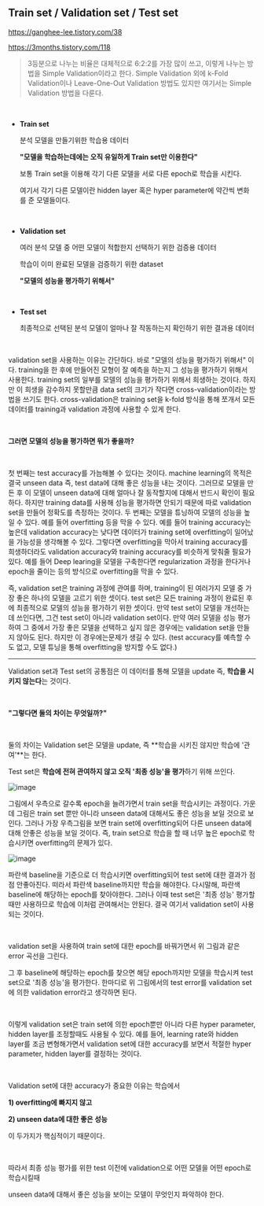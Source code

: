 ## Train set / Validation set / Test set

https://ganghee-lee.tistory.com/38

https://3months.tistory.com/118

> 3등분으로 나누는 비율은 대체적으로 6:2:2를 가장 많이 쓰고, 이렇게 나누는 방법을 Simple Validation이라고 한다. Simple Validation 외에 k-Fold Validation이나 Leave-One-Out Validation 방법도 있지만 여기서는 Simple Validation 방법을 다룬다.

<br/>

- **Train set**

  분석 모델을 만들기위한 학습용 데이터

  **"모델을 학습하는데에는 오직 유일하게 Train set만 이용한다"**

  보통 Train set을 이용해 각기 다른 모델을 서로 다른 epoch로 학습을 시킨다.

  여기서 각기 다른 모델이란 hidden layer 혹은 hyper parameter에 약간씩 변화를 준 모델들이다.

<br/>

- **Validation set**

  여러 분석 모델 중 어떤 모델이 적합한지 선택하기 위한 검증용 데이터

  학습이 이미 완료된 모델을 검증하기 위한 dataset

  **"모델의 성능을 평가하기 위해서"**

<br/>

- **Test set**

  최종적으로 선택된 분석 모델이 얼마나 잘 작동하는지 확인하기 위한 결과용 데이터

<br/>

validation set을 사용하는 이유는 간단하다. 바로 "모델의 성능을 평가하기 위해서" 이다.  training을 한 후에 만들어진 모형이 잘 예측을 하는지 그 성능을 평가하기 위해서 사용한다. training set의 일부를 모델의 성능을 평가하기 위해서 희생하는 것이다. 하지만 이 희생을 감수하지 못할만큼 data set의 크기가 작다면 cross-validation이라는 방법을 쓰기도 한다. cross-validation은 training set을 k-fold 방식을 통해 쪼개서 모든 데이터를 training과 validation 과정에 사용할 수 있게 한다.

<br/>

**그러면 모델의 성능을 평가하면 뭐가 좋을까?** 

<br/>

첫 번째는 test accuracy를 가늠해볼 수 있다는 것이다. machine learning의 목적은 결국 unseen data 즉, test data에 대해 좋은 성능을 내는 것이다. 그러므로 모델을 만든 후 이 모델이 unseen data에 대해 얼마나 잘 동작할지에 대해서 반드시 확인이 필요하다. 하지만 training data를 사용해 성능을 평가하면 안되기 때문에 따로 validation set을 만들어 정확도를 측정하는 것이다. 두 번째는 모델을 튜닝하여 모델의 성능을 높일 수 있다. 예를 들어 overfitting 등을 막을 수 있다. 예를 들어 training accuracy는 높은데 validation accuracy는 낮다면 데이터가 training set에 overfitting이 일어났을 가능성을 생각해볼 수 있다. 그렇다면 overfitting을 막아서 training accuracy를 희생하더라도 validation accuracy와 training accuracy를 비슷하게 맞춰줄 필요가 있다. 예를 들어 Deep learing을 모델을 구축한다면 regularization 과정을 한다거나 epoch을 줄이는 등의 방식으로 overfitting을 막을 수 있다. 



즉, validation set은 training 과정에 관여를 하며, training이 된 여러가지 모델 중 가장 좋은 하나의 모델을 고르기 위한 셋이다. test set은 모든 training 과정이 완료된 후에 최종적으로 모델의 성능을 평가하기 위한 셋이다. 만약 test set이 모델을 개선하는데 쓰인다면, 그건 test set이 아니라 validation set이다. 만약 여러 모델을 성능 평가하여 그 중에서 가장 좋은 모델을 선택하고 싶지 않은 경우에는 validation set을 만들지 않아도 된다. 하지만 이 경우에는문제가 생길 수 있다. (test accuracy를 예측할 수도 없고, 모델 튜닝을 통해 overfitting을 방지할 수도 없다.)

<hr>

Validation set과 Test set의 공통점은 이 데이터를 통해 모델을 update 즉, **학습을 시키지 않는다**는 것이다.

<br/>

**"그렇다면 둘의 차이는 무엇일까?"**

<br/>

둘의 차이는 Validation set은 모델을 update, 즉 **학습을 시키진 않지만 학습에 '관여'**는 한다.

Test set은 **학습에 전혀 관여하지 않고 오직 '최종 성능'을 평가**하기 위해 쓰인다.

![image](https://user-images.githubusercontent.com/64063767/108048067-f1883c80-7089-11eb-9fdf-d235a3841647.png)



그림에서 우측으로 갈수록 epoch을 늘려가면서 train set을 학습시키는 과정이다. 가운데 그림은 train set 뿐만 아니라 unseen data에 대해서도 좋은 성능을 보일 것으로 보인다. 그러나 가장 우측그림을 보면 train set에 overfitting되어 다른 unseen data에 대해 안좋은 성능을 보일 것이다. 즉, train set으로 학습을 할 때 너무 높은 epoch로 학습시키면 overfitting의 문제가 있다.

![image](https://user-images.githubusercontent.com/64063767/108048542-825f1800-708a-11eb-86f5-30b9012a7a9d.png)

파란색 baseline을 기준으로 더 학습시키면 overfitting되어 test set에 대한 결과가 점점 안좋아진다. 떠라서 파란색 baseline까지만 학습을 해야한다. 다시말해, 파란색 baseline에 해당하는 epoch를 찾아야한다. 그러나 이때 test set은 '최종 성능' 평가할 때만 사용하므로 학습에 이처럼 관여해서는 안된다. 결국 여기서 validation set이 사용되는 것이다. 

<br/>

validation set을 사용하여 train set에 대한 epoch를 바꿔가면서 위 그림과 같은 error 곡선을 그린다.

그 후 baseline에 해당하는 epoch를 찾으면 해당 epoch까지만 모델을 학습시켜 test set으로 '최종 성능'을 평가한다. 한마디로 위 그림에서의 test error를 validation set에 의한 validation error라고 생각하면 된다.

<br/>

이렇게 validation set은 train set에 의한 epoch뿐만 아니라 다른 hyper parameter, hidden layer를 조정할때도 사용될 수 있다. 예를 들어, learning rate와 hidden layer를 조금 변형해가면서 validation set에 대한 accuracy를 보면서 적절한 hyper parameter, hidden layer를 결정하는 것이다.

<br/>

Validation set에 대한 accuracy가 중요한 이유는 학습에서

**1) overfitting에 빠지지 않고**

**2) unseen data에 대한 좋은 성능**

이 두가지가 핵심적이기 때문이다.

<br/>

따라서 최종 성능 평가를 위한 test 이전에 validation으로 어떤 모델을 어떤 epoch로 학습시킬때

unseen data에 대해서 좋은 성능을 보이는 모델이 무엇인지 파악하야 한다.